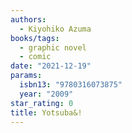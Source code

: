 ```yaml
---
authors:
  - Kiyohiko Azuma
books/tags:
  - graphic novel
  - comic
date: "2021-12-19"
params:
  isbn13: "9780316073875"
  year: "2009"
star_rating: 0
title: Yotsuba&!
---
```


<!--more-->

